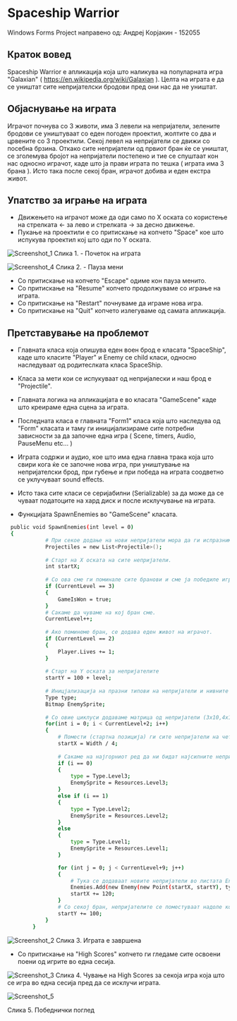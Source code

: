 # Spaceship Warrior
Windows Forms Project направено од: Андреј Корјакин - 152055

## Краток вовед

Spaceship Warrior е апликација која што наликува на популарната игра "Galaxian" ( https://en.wikipedia.org/wiki/Galaxian ). 
Целта на играта е да се уништат сите непријателски бродови пред они нас да не уништат.

## Објаснување на играта
Играчот почнува со 3 животи, има 3 левели на непријатели, зелените бродови се уништуваат со еден погоден проектил, жолтите со два и црвените со 3 проектили. Секој левел на непријатели се движи со посебна брзина. Откако сите непријатели од првиот бран ќе се уништат, се зголемува бројот на непријатели постепено и тие се спуштаат кон нас односно играчот, каде што ја прави играта по тешка ( играта има 3 брана ). Исто така после секој бран, играчот добива и еден екстра живот.


## Упатство за играње на играта
- Движењето на играчот може да оди само по Х оската со користење на стрелката <- за лево и стрелката -> за десно движење.
- Пукање на проектили е со притискање на копчето "Space" кое што испукува проектил кој што оди по Y оската.



![Screenshot_1](https://user-images.githubusercontent.com/61660338/175830037-f14ccae6-fc45-4d8e-9caf-09f90e22a2b0.png)
 Слика 1. - Почеток на играта

![Screenshot_4](https://user-images.githubusercontent.com/61660338/175830487-3027a4fc-1e46-4ee9-b205-fa808dbb8ca4.png)
 Слика 2. - Пауза мени
 
 - Со притискање на копчето "Escape" одиме кон пауза менито. 
- Со притискање на "Resume" копчето продолжуваме со играње на играта.
- Со притискање на "Restart" почнуваме да играме нова игра.
- Со притискање на "Quit" копчето излегуваме од самата апликација.
 
 ## Претставување на проблемот
 - Главната класа која опишува еден воен брод е класата "SpaceShip", каде што класите "Player" и Enemy се child класи, односно наследуваат од родитеслката класа SpaceShip.
 - Класа за мети кои се испукуваат од непријалески и наш брод е "Projectile".
 - Главната логика на апликацијата е во класата "GameScene" каде што креираме една сцена за играта.
 - Последната класа е главната "Form1" класа која што наследува од "Form" класата и таму ги иницијализираме сите потребни зависности за да започне една игра ( Scene, timers, Audio, PauseMenu etc... )
 - Играта содржи и аудио, кое што има една главна трака која што свири кога ќе се започне нова игра, при уништување на непријателски брод, при губење и при победа на играта соодветно се уклучуваат sound effects.
 - Исто така сите класи се серијабилни (Serializable) за да може да се чуваат податоците на хард диск и после исклучување на играта.
 
 - Функцијата SpawnEnemies во "GameScene" класата.
 
```sh
 public void SpawnEnemies(int level = 0)
 { 
            # При секое додање на нови непријатели мора да ги испразниме сите проектили, бидејќи може да се најдат проектили кои што сме ги испукале после уништување на сите непријатели.
            Projectiles = new List<Projectile>();
            
            # Старт на Х оската на сите непријатели.
            int startX;
            
            # Со ова сме ги поминале сите бранови и сме ја победиле играта!
            if (CurrentLevel == 3)
            {
                GameIsWon = true;
            }
            # Сакаме да чуваме на кој бран сме.
            CurrentLevel++;
            
            # Ако поминеме бран, се додава еден живот на играчот.
            if (CurrentLevel == 2)
            {
                Player.Lives += 1;
            }
            
            # Старт на Y оската за непријателите
            startY = 100 + level;
            
            # Иницјализација на празни типови на непријатели и нивните слики односно Sprite
            Type type;
            Bitmap EnemySprite;
            
            # Со овие циклуси додаваме матрица од непријатели (3x10,4x11,5x12)
            for(int i = 0; i < CurrentLevel+2; i++)
            {
                # Помести (стартна позиција) ги сите непријатели на четвртина од екранот од лево кон десно. ( 0 + ширина на екранот / 4 )
                startX = Width / 4;
                
                # Сакаме на најгорниот ред да ни бидат најсилните непријатели и како што се поместуваме кон играчот се полесни се додаваат.
                if (i == 0)
                {
                    type = Type.Level3;
                    EnemySprite = Resources.Level3;
                }
                else if (i == 1)
                {
                    type = Type.Level2;
                    EnemySprite = Resources.Level2;
                }
                else
                {
                    type = Type.Level1;
                    EnemySprite = Resources.Level1;
                }

                for (int j = 0; j < CurrentLevel+9; j++)
                {
                    # Тука се додаваат новите непријатели во листата Enemies
                    Enemies.Add(new Enemy(new Point(startX, startY), type ,EnemySprite));
                    startX += 120;
                }
                # Со секој бран, непријателите се поместуваат надоле кон играчот за 100 пиксели.
                startY += 100;
            }
        }
```

![Screenshot_2](https://user-images.githubusercontent.com/61660338/175831775-205193a9-c5e4-4793-afe2-12f69025c4fd.png)
Слика 3. Играта е завршена
- Со притискање на "High Scores" копчето ги гледаме сите освоени поени од игрите во една сесија.

![Screenshot_3](https://user-images.githubusercontent.com/61660338/175831789-c86d75bc-6af1-4713-bc79-6f3513ab3443.png)
Слика 4. Чување на High Scores за секоја игра која што се игра во една сесија пред да се исклучи играта.

![Screenshot_5](https://user-images.githubusercontent.com/61660338/175831891-e691b9bd-5a48-495b-bd74-0ba1a449bdad.png)

Слика 5. Победнички поглед
